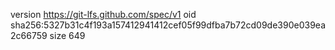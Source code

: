 version https://git-lfs.github.com/spec/v1
oid sha256:5327b31c4f193a157412941412cef05f99dfba7b72cd09de390e039ea2c66759
size 649
